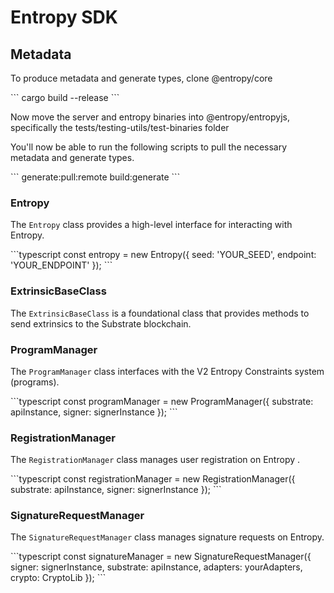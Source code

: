 # Entropy SDK 

## Metadata 

To produce metadata and generate types, clone @entropy/core 

\```
cargo build --release 
\```

Now move the server and entropy binaries into @entropy/entropyjs, specifically the tests/testing-utils/test-binaries folder 

You'll now be able to run the following scripts to pull the necessary metadata and generate types. 

\```
generate:pull:remote
build:generate
\```

### Entropy

The `Entropy` class provides a high-level interface for interacting with Entropy.

\```typescript
const entropy = new Entropy({ seed: 'YOUR_SEED', endpoint: 'YOUR_ENDPOINT' });
\```

### ExtrinsicBaseClass

The `ExtrinsicBaseClass` is a foundational class that provides methods to send extrinsics to the Substrate blockchain.


### ProgramManager

The `ProgramManager` class interfaces with the V2 Entropy Constraints system (programs).

\```typescript
const programManager = new ProgramManager({ substrate: apiInstance, signer: signerInstance });
\```

### RegistrationManager

The `RegistrationManager` class manages user registration on Entropy .

\```typescript
const registrationManager = new RegistrationManager({ substrate: apiInstance, signer: signerInstance });
\```

### SignatureRequestManager

The `SignatureRequestManager` class manages signature requests on Entropy.

\```typescript
const signatureManager = new SignatureRequestManager({ signer: signerInstance, substrate: apiInstance, adapters: yourAdapters, crypto: CryptoLib });
\```

